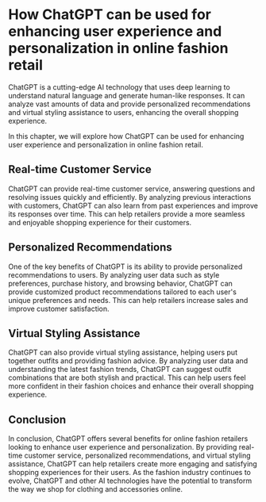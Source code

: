 How ChatGPT can be used for enhancing user experience and personalization in online fashion retail
====================================================================================================================================

ChatGPT is a cutting-edge AI technology that uses deep learning to understand natural language and generate human-like responses. It can analyze vast amounts of data and provide personalized recommendations and virtual styling assistance to users, enhancing the overall shopping experience.

In this chapter, we will explore how ChatGPT can be used for enhancing user experience and personalization in online fashion retail.

Real-time Customer Service
--------------------------

ChatGPT can provide real-time customer service, answering questions and resolving issues quickly and efficiently. By analyzing previous interactions with customers, ChatGPT can also learn from past experiences and improve its responses over time. This can help retailers provide a more seamless and enjoyable shopping experience for their customers.

Personalized Recommendations
----------------------------

One of the key benefits of ChatGPT is its ability to provide personalized recommendations to users. By analyzing user data such as style preferences, purchase history, and browsing behavior, ChatGPT can provide customized product recommendations tailored to each user's unique preferences and needs. This can help retailers increase sales and improve customer satisfaction.

Virtual Styling Assistance
--------------------------

ChatGPT can also provide virtual styling assistance, helping users put together outfits and providing fashion advice. By analyzing user data and understanding the latest fashion trends, ChatGPT can suggest outfit combinations that are both stylish and practical. This can help users feel more confident in their fashion choices and enhance their overall shopping experience.

Conclusion
----------

In conclusion, ChatGPT offers several benefits for online fashion retailers looking to enhance user experience and personalization. By providing real-time customer service, personalized recommendations, and virtual styling assistance, ChatGPT can help retailers create more engaging and satisfying shopping experiences for their users. As the fashion industry continues to evolve, ChatGPT and other AI technologies have the potential to transform the way we shop for clothing and accessories online.
